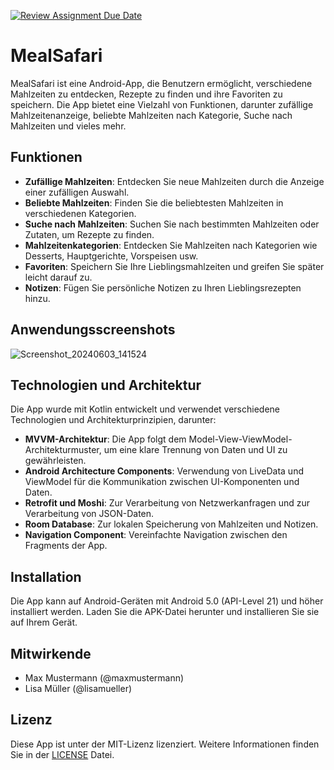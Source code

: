[![Review Assignment Due Date](https://classroom.github.com/assets/deadline-readme-button-24ddc0f5d75046c5622901739e7c5dd533143b0c8e959d652212380cedb1ea36.svg)](https://classroom.github.com/a/8ShhLLpa)
# MealSafari

MealSafari ist eine Android-App, die Benutzern ermöglicht, verschiedene Mahlzeiten zu entdecken, Rezepte zu finden und ihre Favoriten zu speichern. Die App bietet eine Vielzahl von Funktionen, darunter zufällige Mahlzeitenanzeige, beliebte Mahlzeiten nach Kategorie, Suche nach Mahlzeiten und vieles mehr.

## Funktionen

- **Zufällige Mahlzeiten**: Entdecken Sie neue Mahlzeiten durch die Anzeige einer zufälligen Auswahl.
- **Beliebte Mahlzeiten**: Finden Sie die beliebtesten Mahlzeiten in verschiedenen Kategorien.
- **Suche nach Mahlzeiten**: Suchen Sie nach bestimmten Mahlzeiten oder Zutaten, um Rezepte zu finden.
- **Mahlzeitenkategorien**: Entdecken Sie Mahlzeiten nach Kategorien wie Desserts, Hauptgerichte, Vorspeisen usw.
- **Favoriten**: Speichern Sie Ihre Lieblingsmahlzeiten und greifen Sie später leicht darauf zu.
- **Notizen**: Fügen Sie persönliche Notizen zu Ihren Lieblingsrezepten hinzu.

## Anwendungsscreenshots


![Screenshot_20240603_141524](https://github.com/SI-Classroom-Batch-014/batch14-abschlussprojekt-android-FerasHB/assets/152178763/fb9f3a4c-9709-4e45-aa9d-286b16d943e0) 


## Technologien und Architektur

Die App wurde mit Kotlin entwickelt und verwendet verschiedene Technologien und Architekturprinzipien, darunter:

- **MVVM-Architektur**: Die App folgt dem Model-View-ViewModel-Architekturmuster, um eine klare Trennung von Daten und UI zu gewährleisten.
- **Android Architecture Components**: Verwendung von LiveData und ViewModel für die Kommunikation zwischen UI-Komponenten und Daten.
- **Retrofit und Moshi**: Zur Verarbeitung von Netzwerkanfragen und zur Verarbeitung von JSON-Daten.
- **Room Database**: Zur lokalen Speicherung von Mahlzeiten und Notizen.
- **Navigation Component**: Vereinfachte Navigation zwischen den Fragments der App.

## Installation

Die App kann auf Android-Geräten mit Android 5.0 (API-Level 21) und höher installiert werden. Laden Sie die APK-Datei herunter und installieren Sie sie auf Ihrem Gerät.

## Mitwirkende

- Max Mustermann (@maxmustermann)
- Lisa Müller (@lisamueller)

## Lizenz

Diese App ist unter der MIT-Lizenz lizenziert. Weitere Informationen finden Sie in der [LICENSE](LICENSE) Datei.
